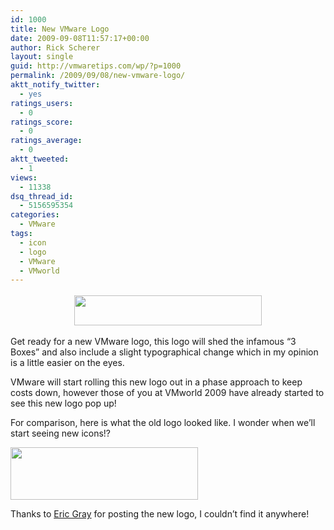 ```yaml
---
id: 1000
title: New VMware Logo
date: 2009-09-08T11:57:17+00:00
author: Rick Scherer
layout: single
guid: http://vmwaretips.com/wp/?p=1000
permalink: /2009/09/08/new-vmware-logo/
aktt_notify_twitter:
  - yes
ratings_users:
  - 0
ratings_score:
  - 0
ratings_average:
  - 0
aktt_tweeted:
  - 1
views:
  - 11338
dsq_thread_id:
  - 5156595354
categories:
  - VMware
tags:
  - icon
  - logo
  - VMware
  - VMworld
---
```

<p style="text-align: center;">
  <a rel="attachment wp-att-1001" href="http://vmwaretips.com/wp/wp-content/uploads/2009/09/vmware-logo-new-2009-400.png"><img class="size-medium wp-image-1001 aligncenter" style="margin-top: 3px; margin-bottom: 3px;" title="vmware-logo-new-2009-400" src="http://vmwaretips.com/wp/wp-content/uploads/2009/09/vmware-logo-new-2009-400-300x48.png" alt="" width="300" height="48" srcset="http://www.vmwaretips.com/wp/wp-content/uploads/2009/09/vmware-logo-new-2009-400-300x48.png 300w, http://www.vmwaretips.com/wp/wp-content/uploads/2009/09/vmware-logo-new-2009-400.png 400w" sizes="(max-width: 300px) 100vw, 300px" /></a>
</p>

Get ready for a new VMware logo, this logo will shed the infamous &#8220;3 Boxes&#8221; and also include a slight typographical change which in my opinion is a little easier on the eyes.

VMware will start rolling this new logo out in a phase approach to keep costs down, however those of you at VMworld 2009 have already started to see this new logo pop up!

For comparison, here is what the old logo looked like. I wonder when we&#8217;ll start seeing new icons!?

<a rel="attachment wp-att-1002" href="http://vmwaretips.com/wp/wp-content/uploads/2009/09/vmware-logo-classic-400.png"><img class="aligncenter size-medium wp-image-1002" title="vmware-logo-classic-400" src="http://vmwaretips.com/wp/wp-content/uploads/2009/09/vmware-logo-classic-400-300x84.png" alt="" width="300" height="84" srcset="http://www.vmwaretips.com/wp/wp-content/uploads/2009/09/vmware-logo-classic-400-300x84.png 300w, http://www.vmwaretips.com/wp/wp-content/uploads/2009/09/vmware-logo-classic-400.png 400w" sizes="(max-width: 300px) 100vw, 300px" /></a>

Thanks to <a href="http://www.vcritical.com/2009/08/notice-the-new-vmware-logo/" target="_blank">Eric Gray</a> for posting the new logo, I couldn&#8217;t find it anywhere!